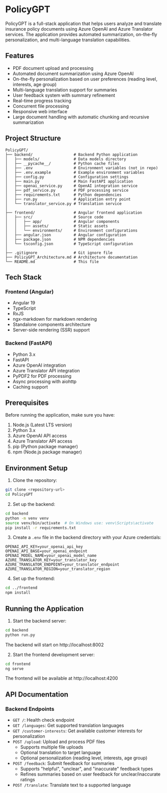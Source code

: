 # PolicyGPT

PolicyGPT is a full-stack application that helps users analyze and translate insurance policy documents using Azure OpenAI and Azure Translator services. The application provides automated summarization, on-the-fly personalization, and multi-language translation capabilities.

## Features

- PDF document upload and processing
- Automated document summarization using Azure OpenAI
- On-the-fly personalization based on user preferences (reading level, interests, age group)
- Multi-language translation support for summaries
- User feedback system with summary refinement
- Real-time progress tracking
- Concurrent file processing
- Responsive web interface
- Large document handling with automatic chunking and recursive summarization

## Project Structure

```
PolicyGPT/
├── backend/                  # Backend Python application
│   ├── models/               # Data models directory
│   ├── __pycache__/          # Python cache files
│   ├── .env                  # Environment variables (not in repo)
│   ├── .env.example          # Example environment variables
│   ├── config.py             # Configuration settings
│   ├── main.py               # Main FastAPI application
│   ├── openai_service.py     # OpenAI integration service
│   ├── pdf_service.py        # PDF processing service
│   ├── requirements.txt      # Python dependencies
│   ├── run.py                # Application entry point
│   └── translator_service.py # Translation service
│
├── frontend/                 # Angular frontend application
│   ├── src/                  # Source code
│   │   ├── app/              # Angular components
│   │   ├── assets/           # Static assets
│   │   └── environments/     # Environment configurations
│   ├── angular.json          # Angular configuration
│   ├── package.json          # NPM dependencies
│   └── tsconfig.json         # TypeScript configuration
│
├── .gitignore                # Git ignore file
├── PolicyGPT_Architecture.md # Architecture documentation
└── README.md                 # This file
```

## Tech Stack

### Frontend (Angular)
- Angular 19
- TypeScript
- RxJS
- ngx-markdown for markdown rendering
- Standalone components architecture
- Server-side rendering (SSR) support

### Backend (FastAPI)
- Python 3.x
- FastAPI
- Azure OpenAI integration
- Azure Translator API integration
- PyPDF2 for PDF processing
- Async processing with aiohttp
- Caching support

## Prerequisites

Before running the application, make sure you have:

1. Node.js (Latest LTS version)
2. Python 3.x
3. Azure OpenAI API access
4. Azure Translator API access
5. pip (Python package manager)
6. npm (Node.js package manager)

## Environment Setup

1. Clone the repository:
```bash
git clone <repository-url>
cd PolicyGPT
```

2. Set up the backend:
```bash
cd backend
python -m venv venv
source venv/bin/activate  # On Windows use: venv\Scripts\activate
pip install -r requirements.txt
```

3. Create a `.env` file in the backend directory with your Azure credentials:
```env
OPENAI_API_KEY=your_openai_api_key
OPENAI_API_BASE=your_openai_endpoint
OPENAI_MODEL_NAME=your_openai_model_name
AZURE_TRANSLATOR_KEY=your_translator_key
AZURE_TRANSLATOR_ENDPOINT=your_translator_endpoint
AZURE_TRANSLATOR_REGION=your_translator_region
```

4. Set up the frontend:
```bash
cd ../frontend
npm install
```

## Running the Application

1. Start the backend server:
```bash
cd backend
python run.py
```
The backend will start on http://localhost:8002

2. Start the frontend development server:
```bash
cd frontend
ng serve
```
The frontend will be available at http://localhost:4200

## API Documentation

### Backend Endpoints

- `GET /`: Health check endpoint
- `GET /languages`: Get supported translation languages
- `GET /customer-interests`: Get available customer interests for personalization
- `POST /upload`: Upload and process PDF files
  - Supports multiple file uploads
  - Optional translation to target language
  - Optional personalization (reading level, interests, age group)
- `POST /feedback`: Submit feedback for summaries
  - Supports "helpful", "unclear", and "inaccurate" feedback types
  - Refines summaries based on user feedback for unclear/inaccurate ratings
- `POST /translate`: Translate text to a supported language

